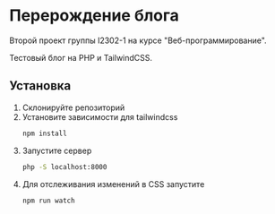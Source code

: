 # Перерождение блога

Второй проект группы I2302-1 на курсе "Веб-программирование".

Тестовый блог на PHP и TailwindCSS.

## Установка

1. Склонируйте репозиторий
2. Установите зависимости для tailwindcss
   ```bash
   npm install
   ```
3. Запустите сервер
   ```bash
   php -S localhost:8000
   ```
4. Для отслеживания изменений в CSS запустите
   ```bash
   npm run watch
   ```
